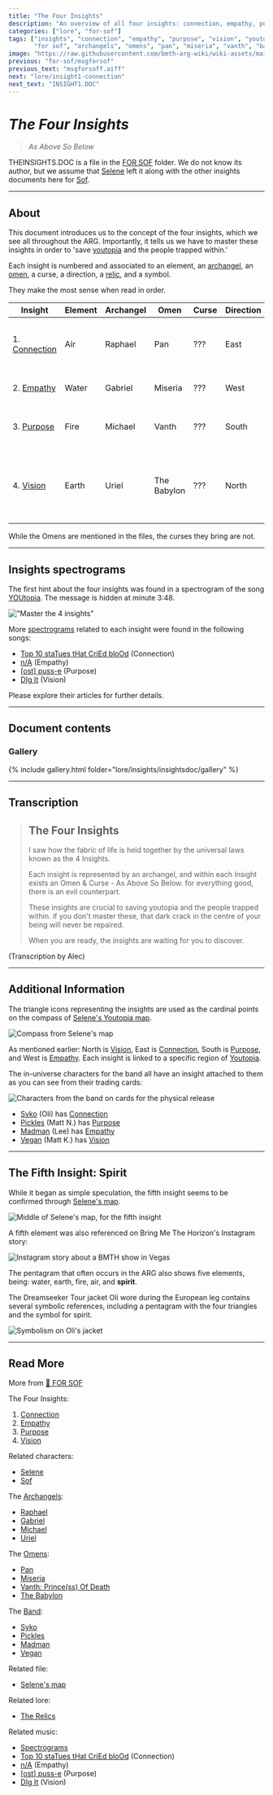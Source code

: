 ```yaml
---
title: "The Four Insights"
description: "An overview of all four insights: connection, empathy, purpose, and vision."
categories: ["lore", "for-sof"]
tags: ["insights", "connection", "empathy", "purpose", "vision", "youtopia", 
       "for sof", "archangels", "omens", "pan", "miseria", "vanth", "babylon", "raphael", "gabriel", "uriel", "michael", "selene"]
image: "https://raw.githubusercontent.com/bmth-arg-wiki/wiki-assets/main/lore/insights/insights-300x300.png"
previous: "for-sof/msgforsof"
previous_text: "msgforsoff.aiff"
next: "lore/insight1-connection"
next_text: "INSIGHT1.DOC"
---
```

# *The Four Insights*

> *As Above So Below*

THEINSIGHTS.DOC is a file in the [FOR SOF](../for-sof/for-sof#for-sof) folder. 
We do not know its author, but we assume that [Selene](../characters/selene) left it along with the other 
insights documents here for [Sof](../characters/sof).

***

## About

This document introduces us to the concept of the four insights, which we see all throughout the ARG. 
Importantly, it tells us we have to master these insights in order to 'save [youtopia](youtopia) and the people trapped within.'

Each insight is numbered and associated to an element, an [archangel](../characters/characters#the-archangels), 
an [omen](../characters/characters#omens), a curse, a direction, a [relic](booklet#page-023), and a symbol.

They make the most sense when read in order.

| Insight                              | Element | Archangel | Omen        | Curse | Direction | Relic                               | Symbol                                                    |
|--------------------------------------|---------|-----------|-------------|-------|-----------|-------------------------------------|-----------------------------------------------------------|
| 1. [Connection](insight1-connection) | Air     | Raphael   | Pan         | ???   | East      | Pan's Flute                         | Triangle with a horizontal line in the middle             |
| 2. [Empathy](insight2-empathy)       | Water   | Gabriel   | Miseria     | ???   | West      | Guardian Tears                      | Upside down triangle                                      |
| 3. [Purpose](insight3-purpose)       | Fire    | Michael   | Vanth       | ???   | South     | Abramelin's Candle Of Eternal Tears | Triangle                                                  |
| 4. [Vision](insight4-vision)         | Earth   | Uriel     | The Babylon | ???   | North     | Golden Raspberry                    | Upside down triangle with a horizontal line in the middle |

While the Omens are mentioned in the files, the curses they bring are not.

***

## Insights spectrograms

The first hint about the four insights was found in a spectrogram of the song [YOUtopia](../music/song-youtopia).
The message is hidden at minute 3:48.

!["Master the 4 insights"](https://raw.githubusercontent.com/bmth-arg-wiki/wiki-assets/main/lore/insights/empathy/img_2.png)

More [spectrograms](../music/spectrograms) related to each insight were found in the following songs:

- [Top 10 staTues tHat CriEd bloOd](../music/song-top10) (Connection)
- [n/A](../music/song-na) (Empathy)
- [[ost] puss-e](../music/song-pusse) (Purpose)
- [DIg It](../music/song-digit) (Vision)

Please explore their articles for further details.

***

## Document contents

### Gallery

{% include gallery.html folder="lore/insights/insightsdoc/gallery" %}

***

## Transcription

>## The Four Insights
>
>I saw how the fabric of life is held together by the universal laws known as the 4 Insights.
>
>Each insight is represented by an archangel, and within each Insight exists an Omen & Curse - As Above So Below. 
for everything good, there is an evil counterpart.
>
>These insights are crucial to saving youtopia and the people trapped within. 
if you don't master these, that dark crack in the centre of your being will never be repaired.
>
>When you are ready, the insights are waiting for you to discover.

(Transcription by Alec)

***

## Additional Information

The triangle icons representing the insights are used as the cardinal points on the compass of [Selene's Youtopia map](../for-sof/selenes_map).

![Compass from Selene's map](https://raw.githubusercontent.com/bmth-arg-wiki/wiki-assets/main/lore/insights/insight-directions.png)

As mentioned earlier: North is [Vision](insight4-vision), East is [Connection](insight1-connection), South is [Purpose](insight3-purpose), and West is [Empathy](insight2-empathy). 
Each insight is linked to a specific region of [Youtopia](youtopia).

The in-universe characters for the band all have an insight attached to them as you can see from their trading cards:

![Characters from the band on cards for the physical release](https://raw.githubusercontent.com/bmth-arg-wiki/wiki-assets/main/characters/band-cards.png)

- [Syko](../characters/syko) (Oli) has [Connection](insight1-connection)
- [Pickles](../characters/pickles) (Matt N.) has [Purpose](insight3-purpose)
- [Madman](../characters/madman) (Lee) has [Empathy](insight2-empathy)
- [Vegan](../characters/vegan) (Matt K.) has [Vision](insight4-vision)

***

## The Fifth Insight: Spirit

While it began as simple speculation, the fifth insight seems to be confirmed through [Selene's map](../for-sof/selenes_map).

![Middle of Selene's map, for the fifth insight](https://raw.githubusercontent.com/bmth-arg-wiki/wiki-assets/main/lore/insights/fifth-insight.png)

A fifth element was also referenced on Bring Me The Horizon's Instagram story:

![Instagram story about a BMTH show in Vegas](https://raw.githubusercontent.com/bmth-arg-wiki/wiki-assets/main/lore/insights/insta_las_vegas_story_fifth_element.png)

The pentagram that often occurs in the ARG also shows five elements, being: 
water, earth, fire, air, and **spirit**. 

The Dreamseeker Tour jacket Oli wore during the European leg contains several symbolic references, 
including a pentagram with the four triangles and the symbol for spirit. 

![Symbolism on Oli's jacket](https://raw.githubusercontent.com/bmth-arg-wiki/wiki-assets/main/lore/insights/oli_costume_spirit.png)

***

## Read More

More from [📁 FOR SOF](../for-sof/for-sof#for-sof)

The Four Insights:

1. [Connection](insight1-connection)
2. [Empathy](insight2-empathy)
3. [Purpose](insight3-purpose)
4. [Vision](insight4-vision)

Related characters:

- [Selene](../characters/selene)
- [Sof](../characters/sof)

The [Archangels](../characters/characters#the-archangels):

- [Raphael](../characters/raphael)
- [Gabriel](../characters/gabriel)
- [Michael](../characters/michael)
- [Uriel](../characters/uriel)

The [Omens](../characters/characters#omens):

- [Pan](../characters/pan)
- [Miseria](../characters/miseria)
- [Vanth: Prince(ss) Of Death](../characters/vanth)
- [The Babylon](../characters/babylon)

The [Band](../characters/characters#band-members):

- [Syko](../characters/syko)
- [Pickles](../characters/pickles)
- [Madman](../characters/madman)
- [Vegan](../characters/vegan)

Related file:

- [Selene's map](../for-sof/selenes_map)

Related lore:

- [The Relics](booklet#page-023)

Related music:

- [Spectrograms](../music/spectrograms)
- [Top 10 staTues tHat CriEd bloOd](../music/song-top10) (Connection)
- [n/A](../music/song-na) (Empathy)
- [[ost] puss-e](../music/song-pusse) (Purpose)
- [DIg It](../music/song-digit) (Vision)